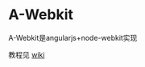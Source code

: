 A-Webkit
========

A-Webkit是angularjs+node-webkit实现


教程见 [wiki](https://github.com/Dn9x/A-Webkit/wiki/_pages)
